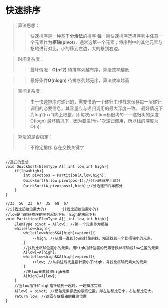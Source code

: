 # 快速排序
>算法思想：
>>快速排序是一种基于**分治法**的排序
>>每一趟快速排序选择序列中任意一个元素作为**枢轴(pivot)**，通常选第一个元素；将序列中的其他元素与枢轴进行对比，小的移到左边，大的移到右边。

>时间复杂度：
>>最坏情况：**O(n^2)** 
>>待排序列越有序，算法效率越低

>>最好条件**O(nlogn)**
>>待排序列越无序，算法效率越高

>空间复杂度：
>>由于快速排序时递归的，需要借助一个递归工作栈来保存每一层递归调用的必要信息，其容量应与递归调用的最大深度一致。
>>最好情况下为log2(n+1)向上取整，即每次partition都很均匀——递归树的深度O(logn)
>>最坏情况下，因为要进行n-1次递归调用，所以栈的深度为O(n);

>算法的是否稳定：
>>不稳定排序
>>存在交换关键字


```

//递归的思想
void QuickSort(ElemType A[],int low,int high){
    if(low<high){
        int pivotpos = Partition(A,low,high);
        QuickSort(A,low,pivotpos-1);//分治递归左半部分
        QuickSort(A,pivotpos+1,high);//分治递归右半部分
    }
}

//33  56  23  67  35  68  67
//i(找比起始位置大的)       j(找比起始位置小的)
//low是当前待排序的序列起始下标，high是末尾下标
void Partition(ElemType A[],int low,int high){
	ElemType pivot = A[low]; //第一个元素作为枢轴
	while(low<high){
	    while(low<high&&A[high]>=pivot){
	        --high; //从后一直到low指针往前找，知道找到一个比枢轴小的元素。
	    }
	    //找到比枢轴位置小的元素，用high指针位置的元素替换掉枢轴或low位置的元素
	    A[low]=A[high];
	    while(low<high&&A[high]>=pivot){
            ++low; //从前往后找且指针要小于high，寻找比枢轴元素大的元素
        }
        //用low元素替换high元素
        A[high]=A[low];
	}
	//当low指针和high指针碰到一起时，一趟排序完成
	A[low] = pivot; //枢轴元素存放的最终位置，即左边都比它小，右边都比它大。
	return low; //返回存放枢轴的最终位置
}
```